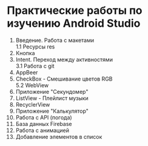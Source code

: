 # Практические работы по изучению Android Studio

1. Введение. Работа с макетами </br>
   1.1 Ресурсы res
2. Кнопка
3. Intent. Переход между активностями </br>
   3.1 Работа с git
4. AppBeer
5. CheckBox - Смешивание цветов RGB </br>
   5.2 WebView
6. Приложение "Секундомер"
7. ListView - Плейлист музыки
8. RecyclerView
9. Приложение "Калькулятор"
11. Работа с API (погода)
12. База данных Firebase
13. Работа с анимацией
14. Добавление элементов в список
